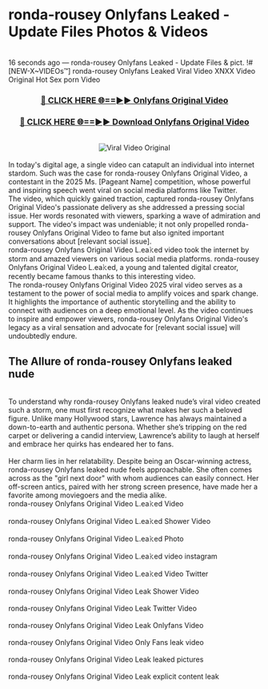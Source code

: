 # ronda-rousey Onlyfans Leaked - Update Files Photos & Videos 
<br>
16 seconds ago — ronda-rousey Onlyfans Leaked - Update Files & pict. !#[NEW-X~VIDEOs™] ronda-rousey Onlyfans Leaked Viral Video XNXX Video Original Hot Sex porn Video
<br>
<div align="center">
<h3><a href="http://freeplayer.one?title=ronda-rousey&ref=25OR" rel="nofollow">🔴 CLICK HERE 🌐==►► Onlyfans Original Video</a></h3>
<h3><a href="http://freeplayer.one?title=ronda-rousey&ref=25OR" rel="nofollow">🔴 CLICK HERE 🌐==►► Download Onlyfans Original Video</a></h3>
<br>
<a href="http://freeplayer.one?title=ronda-rousey&ref=25OR" rel="nofollow" data-target="animated-image.originalLink"><img src="https://i.ibb.co.com/xMMVF88/686577567.gif" alt="Viral Video Original" style="max-width: 100%; display: inline-block;" data-target="animated-image.originalImage"></a>
</div>
<br>
In today's digital age, a single video can catapult an individual into internet stardom. Such was the case for ronda-rousey Onlyfans Original Video, a contestant in the 2025 Ms. [Pageant Name] competition, whose powerful and inspiring speech went viral on social media platforms like Twitter.
<br>
The video, which quickly gained traction, captured ronda-rousey Onlyfans Original Video's passionate delivery as she addressed a pressing social issue. Her words resonated with viewers, sparking a wave of admiration and support. The video's impact was undeniable; it not only propelled ronda-rousey Onlyfans Original Video to fame but also ignited important conversations about [relevant social issue].
<br>
ronda-rousey Onlyfans Original Video L.ea𝚔ed video took the internet by storm and amazed viewers on various social media platforms. ronda-rousey Onlyfans Original Video L.ea𝚔ed, a young and talented digital creator, recently became famous thanks to this interesting video.
<br>
The ronda-rousey Onlyfans Original Video 2025 viral video serves as a testament to the power of social media to amplify voices and spark change. It highlights the importance of authentic storytelling and the ability to connect with audiences on a deep emotional level. As the video continues to inspire and empower viewers, ronda-rousey Onlyfans Original Video's legacy as a viral sensation and advocate for [relevant social issue] will undoubtedly endure.
<br>
<h2>The Allure of ronda-rousey Onlyfans leaked nude</h2>
<br>
To understand why ronda-rousey Onlyfans leaked nude’s viral video created such a storm, one must first recognize what makes her such a beloved figure. Unlike many Hollywood stars, Lawrence has always maintained a down-to-earth and authentic persona. Whether she’s tripping on the red carpet or delivering a candid interview, Lawrence’s ability to laugh at herself and embrace her quirks has endeared her to fans.
<br><br>
Her charm lies in her relatability. Despite being an Oscar-winning actress, ronda-rousey Onlyfans leaked nude feels approachable. She often comes across as the "girl next door" with whom audiences can easily connect. Her off-screen antics, paired with her strong screen presence, have made her a favorite among moviegoers and the media alike.
<br>
ronda-rousey Onlyfans Original Video L.ea𝚔ed Video
<br><br>
ronda-rousey Onlyfans Original Video L.ea𝚔ed Shower Video
<br><br>
ronda-rousey Onlyfans Original Video L.ea𝚔ed Photo
<br><br>
ronda-rousey Onlyfans Original Video L.ea𝚔ed video instagram
<br><br>
ronda-rousey Onlyfans Original Video L.ea𝚔ed Video Twitter
<br><br>
ronda-rousey Onlyfans Original Video Leak Shower Video
<br><br>
ronda-rousey Onlyfans Original Video Leak Twitter Video
<br><br>
ronda-rousey Onlyfans Original Video Leak Onlyfans Video
<br><br>
ronda-rousey Onlyfans Original Video Only Fans leak video
<br><br>
ronda-rousey Onlyfans Original Video Leak leaked pictures
<br><br>
ronda-rousey Onlyfans Original Video Leak explicit content leak
